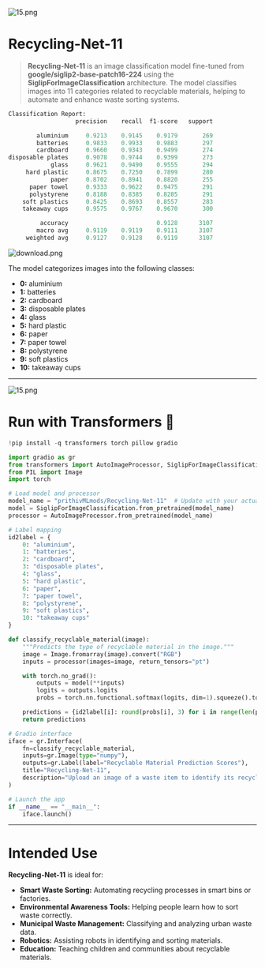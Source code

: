![15.png](https://cdn-uploads.huggingface.co/production/uploads/65bb837dbfb878f46c77de4c/uhmYm4HQqnQyMH4trg5V8.png)

# **Recycling-Net-11**

> **Recycling-Net-11** is an image classification model fine-tuned from **google/siglip2-base-patch16-224** using the **SiglipForImageClassification** architecture. The model classifies images into 11 categories related to recyclable materials, helping to automate and enhance waste sorting systems.

```py
Classification Report:
                   precision    recall  f1-score   support

        aluminium     0.9213    0.9145    0.9179       269
        batteries     0.9833    0.9933    0.9883       297
        cardboard     0.9660    0.9343    0.9499       274
disposable plates     0.9078    0.9744    0.9399       273
            glass     0.9621    0.9490    0.9555       294
     hard plastic     0.8675    0.7250    0.7899       280
            paper     0.8702    0.8941    0.8820       255
      paper towel     0.9333    0.9622    0.9475       291
      polystyrene     0.8188    0.8385    0.8285       291
    soft plastics     0.8425    0.8693    0.8557       283
    takeaway cups     0.9575    0.9767    0.9670       300

         accuracy                         0.9128      3107
        macro avg     0.9119    0.9119    0.9111      3107
     weighted avg     0.9127    0.9128    0.9119      3107
```

![download.png](https://cdn-uploads.huggingface.co/production/uploads/65bb837dbfb878f46c77de4c/XW6fZXkQ2-Z5KhSjnxuQs.png)

The model categorizes images into the following classes:

- **0:** aluminium  
- **1:** batteries  
- **2:** cardboard  
- **3:** disposable plates  
- **4:** glass  
- **5:** hard plastic  
- **6:** paper  
- **7:** paper towel  
- **8:** polystyrene  
- **9:** soft plastics  
- **10:** takeaway cups  

---

![15.png](https://cdn-uploads.huggingface.co/production/uploads/65bb837dbfb878f46c77de4c/uhmYm4HQqnQyMH4trg5V8.png)

# **Run with Transformers 🤗**

```python
!pip install -q transformers torch pillow gradio
```

```python
import gradio as gr
from transformers import AutoImageProcessor, SiglipForImageClassification
from PIL import Image
import torch

# Load model and processor
model_name = "prithivMLmods/Recycling-Net-11"  # Update with your actual Hugging Face model path
model = SiglipForImageClassification.from_pretrained(model_name)
processor = AutoImageProcessor.from_pretrained(model_name)

# Label mapping
id2label = {
    0: "aluminium",
    1: "batteries",
    2: "cardboard",
    3: "disposable plates",
    4: "glass",
    5: "hard plastic",
    6: "paper",
    7: "paper towel",
    8: "polystyrene",
    9: "soft plastics",
    10: "takeaway cups"
}

def classify_recyclable_material(image):
    """Predicts the type of recyclable material in the image."""
    image = Image.fromarray(image).convert("RGB")
    inputs = processor(images=image, return_tensors="pt")

    with torch.no_grad():
        outputs = model(**inputs)
        logits = outputs.logits
        probs = torch.nn.functional.softmax(logits, dim=1).squeeze().tolist()

    predictions = {id2label[i]: round(probs[i], 3) for i in range(len(probs))}
    return predictions

# Gradio interface
iface = gr.Interface(
    fn=classify_recyclable_material,
    inputs=gr.Image(type="numpy"),
    outputs=gr.Label(label="Recyclable Material Prediction Scores"),
    title="Recycling-Net-11",
    description="Upload an image of a waste item to identify its recyclable material type."
)

# Launch the app
if __name__ == "__main__":
    iface.launch()
```

---

# **Intended Use**

**Recycling-Net-11** is ideal for:

- **Smart Waste Sorting:** Automating recycling processes in smart bins or factories.  
- **Environmental Awareness Tools:** Helping people learn how to sort waste correctly.  
- **Municipal Waste Management:** Classifying and analyzing urban waste data.  
- **Robotics:** Assisting robots in identifying and sorting materials.  
- **Education:** Teaching children and communities about recyclable materials.
